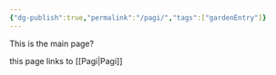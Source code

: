 ```yaml
---
{"dg-publish":true,"permalink":"/pagi/","tags":["gardenEntry"]}
---
```




This is the main page?


<div class="transclusion internal-embed is-loaded"><div class="markdown-embed">



this page links to [[Pagi\|Pagi]]

</div></div>
